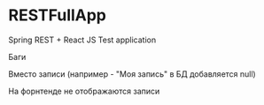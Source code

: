 # RESTFullApp
Spring REST + React JS Test application


<p>Баги </p>
<p>Вместо записи (например - "Моя запись" в БД добавляется null)</p>
<p>На форнтенде не отображаются записи </p>
